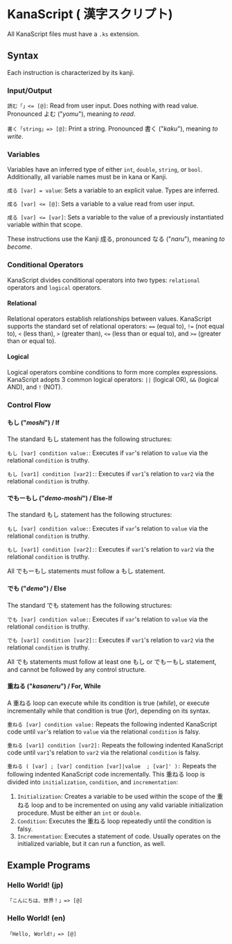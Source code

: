 # KanaScript ( 漢字スクリプト)

All KanaScript files must have a `.ks` extension.

## Syntax

Each instruction is characterized by its kanji.

### Input/Output

`読む「」<= [@]`: Read from user input. Does nothing with read value. Pronounced よむ ("_yomu_"), meaning _to read_.

`書く「string」=> [@]`: Print a string. Pronounced 書く ("_kaku_"), meaning _to write_.

### Variables

Variables have an inferred type of either `int`, `double`, `string`, or `bool`. Additionally, all variable names must be in kana or Kanji.

`成る [var] = value`: Sets a variable to an explicit value. Types are inferred.

`成る [var] <= [@]`: Sets a variable to a value read from user input.

`成る [var] <= [var]`: Sets a variable to the value of a previously instantiated variable within that scope.

These instructions use the Kanji 成る, pronounced なる ("_naru_"), meaning _to become_.

### Conditional Operators

KanaScript divides conditional operators into two types: `relational` operators and `logical` operators.

#### Relational

Relational operators establish relationships between values. KanaScript supports the standard set of relational operators: `==` (equal to), `!=` (not equal to), `<` (less than), `>` (greater than), `<=` (less than or equal to), and `>=` (greater than or equal to).

#### Logical

Logical operators combine conditions to form more complex expressions. KanaScript adopts 3 common logical operators: `||` (logical OR), `&&` (logical AND), and `!` (NOT).

### Control Flow

#### もし ("_moshi_") / If

The standard もし statement has the following structures:

`もし [var] condition value:`: Executes if `var`'s relation to `value` via the relational `condition` is truthy.

`もし [var1] condition [var2]:`: Executes if `var1`'s relation to `var2` via the relational `condition` is truthy.

#### でもーもし ("_demo-moshi_") / Else-If

The standard もし statement has the following structures:

`もし [var] condition value:`: Executes if `var`'s relation to `value` via the relational `condition` is truthy.

`もし [var1] condition [var2]:`: Executes if `var1`'s relation to `var2` via the relational `condition` is truthy.

All でもーもし statements must follow a もし statement.

#### でも ("_demo_") / Else

The standard でも statement has the following structures:

`でも [var] condition value:`: Executes if `var`'s relation to `value` via the relational `condition` is truthy.

`でも [var1] condition [var2]:`: Executes if `var1`'s relation to `var2` via the relational `condition` is truthy.

All でも statements must follow at least one もし or でもーもし statement, and cannot be followed by any control structure.

#### 重ねる ("_kasaneru_") / For, While

A 重ねる loop can execute while its condition is true (_while_), or execute incrementally while that condition is true (_for_), depending on its syntax.

`重ねる [var] condition value:` Repeats the following indented KanaScript code until `var`'s relation to `value` via the relational `condition` is falsy.

`重ねる [var1] condition [var2]:` Repeats the following indented KanaScript code until `var1`'s relation to `var2` via the relational `condition` is falsy.

`重ねる ( [var] ; [var] condition [var]|value  ; [var]' ):` Repeats the following indented KanaScript code incrementally. This 重ねる loop is divided into `initialization`, `condition`, and `incrementation`:

1. `Initialization`: Creates a variable to be used within the scope of the 重ねる loop and to be incremented on using any valid variable initialization procedure. Must be either an `int` or `double`.
2. `Condition`: Executes the 重ねる loop repeatedly until the condition is falsy.
3. `Incrementation`: Executes a statement of code. Usually operates on the initialized variable, but it can run a function, as well.

## Example Programs

### Hello World! (jp)

```
「こんにちは、世界！」=> [@]
```

### Hello World! (en)

```
「Hello, World!」=> [@]
```
